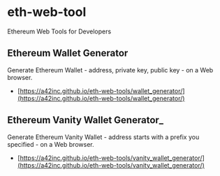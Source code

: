 # eth-web-tool
Ethereum Web Tools for Developers

## Ethereum Wallet Generator
Generate Ethereum Wallet - address, private key, public key - on a Web browser.
- [https://a42inc.github.io/eth-web-tools/wallet_generator/](https://a42inc.github.io/eth-web-tools/wallet_generator/)

## Ethereum Vanity Wallet Generator_
Generate Ethereum Vanity Wallet - address starts with a prefix you specified - on a Web browser.
- [https://a42inc.github.io/eth-web-tools/vanity_wallet_generator/](https://a42inc.github.io/eth-web-tools/vanity_wallet_generator/)

